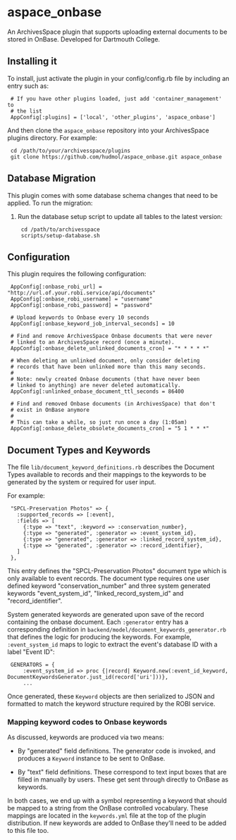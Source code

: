 # aspace_onbase
An ArchivesSpace plugin that supports uploading external documents to be stored in OnBase.
Developed for Dartmouth College.

## Installing it

To install, just activate the plugin in your config/config.rb file by
including an entry such as:

     # If you have other plugins loaded, just add 'container_management' to
     # the list
     AppConfig[:plugins] = ['local', 'other_plugins', 'aspace_onbase']

And then clone the `aspace_onbase` repository into your
ArchivesSpace plugins directory.  For example:

     cd /path/to/your/archivesspace/plugins
     git clone https://github.com/hudmol/aspace_onbase.git aspace_onbase


## Database Migration

This plugin comes with some database schema changes
that need to be applied.  To run the migration:

  1. Run the database setup script to update all tables to the latest
     version:

          cd /path/to/archivesspace
          scripts/setup-database.sh


## Configuration

This plugin requires the following configuration:

     AppConfig[:onbase_robi_url] = "http://url.of.your.robi.service/api/documents"
     AppConfig[:onbase_robi_username] = "username"
     AppConfig[:onbase_robi_password] = "password"

     # Upload keywords to Onbase every 10 seconds
     AppConfig[:onbase_keyword_job_interval_seconds] = 10

     # Find and remove ArchivesSpace Onbase documents that were never
     # linked to an ArchivesSpace record (once a minute).
     AppConfig[:onbase_delete_unlinked_documents_cron] = "* * * * *"

     # When deleting an unlinked document, only consider deleting
     # records that have been unlinked more than this many seconds.
     #
     # Note: newly created Onbase documents (that have never been
     # linked to anything) are never deleted automatically.
     AppConfig[:unlinked_onbase_document_ttl_seconds = 86400

     # Find and removed Onbase documents (in ArchivesSpace) that don't
     # exist in OnBase anymore
     #
     # This can take a while, so just run once a day (1:05am)
     AppConfig[:onbase_delete_obsolete_documents_cron] = "5 1 * * *"


## Document Types and Keywords

The file `lib/document_keyword_definitions.rb` describes the Document Types available
to records and their mappings to the keywords to be generated by the system or required
for user input.

For example:

     "SPCL-Preservation Photos" => {
       :supported_records => [:event],
       :fields => [
         {:type => "text", :keyword => :conservation_number},
         {:type => "generated", :generator => :event_system_id},
         {:type => "generated", :generator => :linked_record_system_id},
         {:type => "generated", :generator => :record_identifier},
       ]
     },

This entry defines the "SPCL-Preservation Photos" document type which is only available to event
records. The document type requires one user defined keyword "conservation_number" and three system
generated keywords "event_system_id", "linked_record_system_id" and "record_identifier".

System generated keywords are generated upon save of the record
containing the onbase document.  Each `:generator` entry has a
corresponding definition in
`backend/model/document_keywords_generator.rb` that defines the logic
for producing the keywords. For example, `:event_system_id` maps to
logic to extract the event's database ID with a label "Event ID":

     GENERATORS = {
         :event_system_id => proc {|record| Keyword.new(:event_id_keyword, DocumentKeywordsGenerator.just_id(record['uri']))},
         ...

Once generated, these `Keyword` objects are then serialized to JSON and formatted to match the
keyword structure required by the ROBI service.

### Mapping keyword codes to Onbase keywords

As discussed, keywords are produced via two means:

  * By "generated" field definitions.  The generator code is invoked,
    and produces a `Keyword` instance to be sent to OnBase.

  * By "text" field definitions.  These correspond to text input boxes
    that are filled in manually by users.  These get sent through
    directly to OnBase as keywords.

In both cases, we end up with a symbol representing a keyword that
should be mapped to a string from the OnBase controlled vocabulary.
These mappings are located in the `keywords.yml` file at the top of
the plugin distribution.  If new keywords are added to OnBase they'll
need to be added to this file too.

